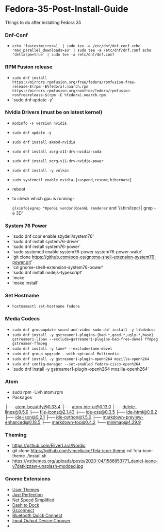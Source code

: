 # Fedora-35-Post-Install-Guide
Things to do after installing Fedora 35
### Dnf-Conf

* `echo 'fastestmirror=1' | sudo tee -a /etc/dnf/dnf.conf echo 'max_parallel_downloads=10' | sudo tee -a /etc/dnf/dnf.conf echo 'deltarpm=true' | sudo tee -a /etc/dnf/dnf.conf`

### RPM Fusion release

* `sudo dnf install https://mirrors.rpmfusion.org/free/fedora/rpmfusion-free-release-$(rpm -E%fedora).noarch.rpm https://mirrors.rpmfusion.org/nonfree/fedora/rpmfusion-nonfreerelease-$(rpm -E %fedora).noarch.rpm`
* 'sudo dnf update -y'


### Nvidia Drivers (must be on latest kernel)

* `modinfo -F version nvidia`
* `sudo dnf update -y`
* `sudo dnf install akmod-nvidia`
* `sudo dnf install xorg-x11-drv-nvidia-cuda`
* `sudo dnf install xorg-x11-drv-nvidia-power`
* `sudo dnf install -y vulkan`
* `sudo systemctl enable nvidia-{suspend,resume,hibernate}`
* reboot
* to check which gpu is running-

  `glxinfo|egrep "OpenGL vendor|OpenGL renderer`
   and
   '/sbin/lspci | grep -e 3D'

### System 76 Power

* 'sudo dnf copr enable szydell/system76'
* 'sudo dnf install system76-driver'
* 'sudo dnf install system76-power'
* 'sudo systemctl enable system76-power system76-power-wake'
* 'git clone https://github.com/pop-os/gnome-shell-extension-system76-power.git'
* 'cd gnome-shell-extension-system76-power'
* 'sudo dnf install nodejs-typescript'
* 'make'
* 'make install'

### Set Hostname

* `hostnamectl set-hostname fedora`


### Media Codecs

* `sudo dnf groupupdate sound-and-video sudo dnf install -y libdvdcss`
* `sudo dnf install -y gstreamer1-plugins-{bad-*,good-*,ugly-*,base} gstreamer1-libav --exclude=gstreamer1-plugins-bad-free-devel ffmpeg gstreamer-ffmpeg `
* `sudo dnf install -y lame* --exclude=lame-devel `
* `sudo dnf group upgrade --with-optional Multimedia`
* `sudo dnf install -y gstreamer1-plugin-openh264 mozilla-openh264`
* `sudo dnf config-manager --set-enabled fedora-cisco-openh264`
* 'sudo dnf install -y gstreamer1-plugin-openh264 mozilla-openh264'

### Atom

* sudo rpm -Uvh atom.rpm
* Packages

├── atom-beautify@0.33.4
├── atom-ide-ui@0.13.0
├── delete-lines@0.5.0
├── file-icons@2.1.43
├── ide-css@0.3.5
├── ide-html@0.6.2
├── ide-json@0.2.1
├── ide-python@1.5.0
├── markdown-preview-enhanced@0.18.5
├── markdown-toc@0.4.2
└── minimap@4.29.9

### Theming

* https://github.com/EliverLara/Nordic
* git clone https://github.com/vinceliuice/Tela-icon-theme
  cd Tela-icon-theme
  ./install.sh
* https://vsthemes.org/uploads/posts/2020-04/1586853771_daniel-leone-v7datklzzaw-unsplash-modded.jpg

### Gnome Extensions

* [User Themes](https://extensions.gnome.org/extension/19/user-themes/)
* [Just Perfection](https://extensions.gnome.org/extension/3843/just-perfection/)
* [Net Speed Simplified](https://extensions.gnome.org/extension/3724/net-speed-simplified/)
* [Dash to Dock](https://extensions.gnome.org/extension/307/dash-to-dock/)
* [Gsconnect](https://extensions.gnome.org/extension/1319/gsconnect/)
* [Bluetooth Quick Connect](https://extensions.gnome.org/extension/1401/bluetooth-quick-connect/)
* [Input Output Device Chooser](https://github.com/mmalafaia/gse-sound-output-device-chooser/tree/patch-1)
* 

